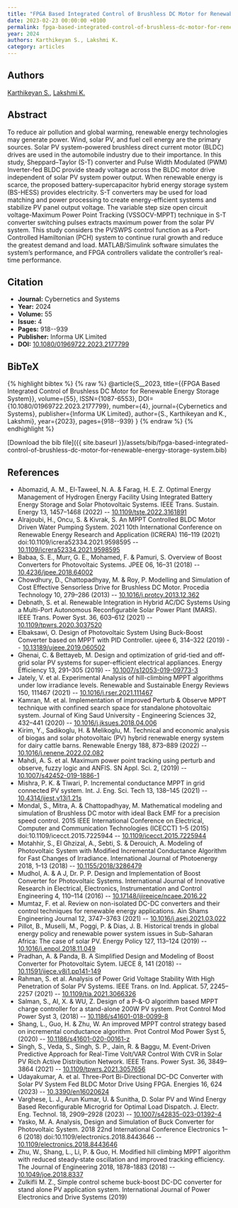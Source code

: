 ```yaml
---
title: "FPGA Based Integrated Control of Brushless DC Motor for Renewable Energy Storage System"
date: 2023-02-23 00:00:00 +0100
permalink: fpga-based-integrated-control-of-brushless-dc-motor-for-renewable-energy-storage-system
year: 2024
authors: Karthikeyan S., Lakshmi K.
category: articles
---
```

 
## Authors
[Karthikeyan S.](authors/s-karthikeyan-s), [Lakshmi K.](authors/k-lakshmi)
 
## Abstract
 To reduce air pollution and global warming, renewable energy technologies may generate power. Wind, solar PV, and fuel cell energy are the primary sources. Solar PV system-powered brushless direct current motor (BLDC) drives are used in the automobile industry due to their importance. In this study, Sheppard–Taylor (S-T) converter and Pulse Width Modulated (PWM) Inverter-fed BLDC provide steady voltage across the BLDC motor drive independent of solar PV system power output. When renewable energy is scarce, the proposed battery-supercapacitor hybrid energy storage system (BS-HESS) provides electricity. S-T converters may be used for load matching and power processing to create energy-efficient systems and stabilize PV panel output voltage. The variable step size open circuit voltage-Maximum Power Point Tracking (VSSOCV-MPPT) technique in S-T converter switching pulses extracts maximum power from the solar PV system. This study considers the PVSWPS control function as a Port-Controlled Hamiltonian (PCH) system to continue rural growth and reduce the greatest demand and load. MATLAB/Simulink software simulates the system’s performance, and FPGA controllers validate the controller’s real-time performance.
 
## Citation
- **Journal:** Cybernetics and Systems
- **Year:** 2024
- **Volume:** 55
- **Issue:** 4
- **Pages:** 918--939
- **Publisher:** Informa UK Limited
- **DOI:** [10.1080/01969722.2023.2177799](https://doi.org/10.1080/01969722.2023.2177799)
 
## BibTeX
{% highlight bibtex %}
{% raw %}
@article{S__2023,
  title={{FPGA Based Integrated Control of Brushless DC Motor for Renewable Energy Storage System}},
  volume={55},
  ISSN={1087-6553},
  DOI={10.1080/01969722.2023.2177799},
  number={4},
  journal={Cybernetics and Systems},
  publisher={Informa UK Limited},
  author={S., Karthikeyan and K., Lakshmi},
  year={2023},
  pages={918--939}
}
{% endraw %}
{% endhighlight %}
 
[Download the bib file]({{ site.baseurl }}/assets/bib/fpga-based-integrated-control-of-brushless-dc-motor-for-renewable-energy-storage-system.bib)
 
## References
- Abomazid, A. M., El-Taweel, N. A. & Farag, H. E. Z. Optimal Energy Management of Hydrogen Energy Facility Using Integrated Battery Energy Storage and Solar Photovoltaic Systems. IEEE Trans. Sustain. Energy 13, 1457–1468 (2022) -- [10.1109/tste.2022.3161891](https://doi.org/10.1109/tste.2022.3161891)
- Alrajoubi, H., Oncu, S. & Kivrak, S. An MPPT Controlled BLDC Motor Driven Water Pumping System. 2021 10th International Conference on Renewable Energy Research and Application (ICRERA) 116–119 (2021) doi:10.1109/icrera52334.2021.9598595 -- [10.1109/icrera52334.2021.9598595](https://doi.org/10.1109/icrera52334.2021.9598595)
- Babaa, S. E., Murr, G. E., Mohamed, F. & Pamuri, S. Overview of Boost Converters for Photovoltaic Systems. JPEE 06, 16–31 (2018) -- [10.4236/jpee.2018.64002](https://doi.org/10.4236/jpee.2018.64002)
- Chowdhury, D., Chattopadhyay, M. & Roy, P. Modelling and Simulation of Cost Effective Sensorless Drive for Brushless DC Motor. Procedia Technology 10, 279–286 (2013) -- [10.1016/j.protcy.2013.12.362](https://doi.org/10.1016/j.protcy.2013.12.362)
- Debnath, S. et al. Renewable Integration in Hybrid AC/DC Systems Using a Multi-Port Autonomous Reconfigurable Solar Power Plant (MARS). IEEE Trans. Power Syst. 36, 603–612 (2021) -- [10.1109/tpwrs.2020.3037520](https://doi.org/10.1109/tpwrs.2020.3037520)
- Elbaksawi, O. Design of Photovoltaic System Using Buck-Boost Converter based on MPPT with PID Controller. ujeee 6, 314–322 (2019) -- [10.13189/ujeee.2019.060502](https://doi.org/10.13189/ujeee.2019.060502)
- Ghenai, C. & Bettayeb, M. Design and optimization of grid-tied and off-grid solar PV systems for super-efficient electrical appliances. Energy Efficiency 13, 291–305 (2019) -- [10.1007/s12053-019-09773-3](https://doi.org/10.1007/s12053-019-09773-3)
- Jately, V. et al. Experimental Analysis of hill-climbing MPPT algorithms under low irradiance levels. Renewable and Sustainable Energy Reviews 150, 111467 (2021) -- [10.1016/j.rser.2021.111467](https://doi.org/10.1016/j.rser.2021.111467)
- Kamran, M. et al. Implementation of improved Perturb &amp; Observe MPPT technique with confined search space for standalone photovoltaic system. Journal of King Saud University - Engineering Sciences 32, 432–441 (2020) -- [10.1016/j.jksues.2018.04.006](https://doi.org/10.1016/j.jksues.2018.04.006)
- Kirim, Y., Sadikoglu, H. & Melikoglu, M. Technical and economic analysis of biogas and solar photovoltaic (PV) hybrid renewable energy system for dairy cattle barns. Renewable Energy 188, 873–889 (2022) -- [10.1016/j.renene.2022.02.082](https://doi.org/10.1016/j.renene.2022.02.082)
- Mahdi, A. S. et al. Maximum power point tracking using perturb and observe, fuzzy logic and ANFIS. SN Appl. Sci. 2, (2019) -- [10.1007/s42452-019-1886-1](https://doi.org/10.1007/s42452-019-1886-1)
- Mishra, P. K. & Tiwari, P. Incremental conductance MPPT in grid connected PV system. Int. J. Eng. Sci. Tech 13, 138–145 (2021) -- [10.4314/ijest.v13i1.21s](https://doi.org/10.4314/ijest.v13i1.21s)
- Mondal, S., Mitra, A. & Chattopadhyay, M. Mathematical modeling and simulation of Brushless DC motor with ideal Back EMF for a precision speed control. 2015 IEEE International Conference on Electrical, Computer and Communication Technologies (ICECCT) 1–5 (2015) doi:10.1109/icecct.2015.7225944 -- [10.1109/icecct.2015.7225944](https://doi.org/10.1109/icecct.2015.7225944)
- Motahhir, S., El Ghzizal, A., Sebti, S. & Derouich, A. Modeling of Photovoltaic System with Modified Incremental Conductance Algorithm for Fast Changes of Irradiance. International Journal of Photoenergy 2018, 1–13 (2018) -- [10.1155/2018/3286479](https://doi.org/10.1155/2018/3286479)
- Mudhol, A. & A J, Dr. P. P. Design and Implementation of Boost Converter for Photovoltaic Systems. International Journal of Innovative Research in Electrical, Electronics, Instrumentation and Control Engineering 4, 110–114 (2016) -- [10.17148/ijireeice/ncaee.2016.22](https://doi.org/10.17148/ijireeice/ncaee.2016.22)
- Mumtaz, F. et al. Review on non-isolated DC-DC converters and their control techniques for renewable energy applications. Ain Shams Engineering Journal 12, 3747–3763 (2021) -- [10.1016/j.asej.2021.03.022](https://doi.org/10.1016/j.asej.2021.03.022)
- Pillot, B., Muselli, M., Poggi, P. & Dias, J. B. Historical trends in global energy policy and renewable power system issues in Sub-Saharan Africa: The case of solar PV. Energy Policy 127, 113–124 (2019) -- [10.1016/j.enpol.2018.11.049](https://doi.org/10.1016/j.enpol.2018.11.049)
- Pradhan, A. & Panda, B. A Simplified Design and Modeling of Boost Converter for Photovoltaic Sytem. IJECE 8, 141 (2018) -- [10.11591/ijece.v8i1.pp141-149](https://doi.org/10.11591/ijece.v8i1.pp141-149)
- Rahman, S. et al. Analysis of Power Grid Voltage Stability With High Penetration of Solar PV Systems. IEEE Trans. on Ind. Applicat. 57, 2245–2257 (2021) -- [10.1109/tia.2021.3066326](https://doi.org/10.1109/tia.2021.3066326)
- Salman, S., AI, X. & WU, Z. Design of a P-&amp;-O algorithm based MPPT charge controller for a stand-alone 200W PV system. Prot Control Mod Power Syst 3, (2018) -- [10.1186/s41601-018-0099-8](https://doi.org/10.1186/s41601-018-0099-8)
- Shang, L., Guo, H. & Zhu, W. An improved MPPT control strategy based on incremental conductance algorithm. Prot Control Mod Power Syst 5, (2020) -- [10.1186/s41601-020-00161-z](https://doi.org/10.1186/s41601-020-00161-z)
- Singh, S., Veda, S., Singh, S. P., Jain, R. & Baggu, M. Event-Driven Predictive Approach for Real-Time Volt/VAR Control With CVR in Solar PV Rich Active Distribution Network. IEEE Trans. Power Syst. 36, 3849–3864 (2021) -- [10.1109/tpwrs.2021.3057656](https://doi.org/10.1109/tpwrs.2021.3057656)
- Udayakumar, A. et al. Three-Port Bi-Directional DC–DC Converter with Solar PV System Fed BLDC Motor Drive Using FPGA. Energies 16, 624 (2023) -- [10.3390/en16020624](https://doi.org/10.3390/en16020624)
- Varghese, L. J., Arun Kumar, U. & Sunitha, D. Solar PV and Wind Energy Based Reconfigurable Microgrid for Optimal Load Dispatch. J. Electr. Eng. Technol. 18, 2909–2928 (2023) -- [10.1007/s42835-023-01392-4](https://doi.org/10.1007/s42835-023-01392-4)
- Yasko, M. A. Analysis, Design and Simulation of Buck Converter for Photovoltaic System. 2018 22nd International Conference Electronics 1–6 (2018) doi:10.1109/electronics.2018.8443646 -- [10.1109/electronics.2018.8443646](https://doi.org/10.1109/electronics.2018.8443646)
- Zhu, W., Shang, L., Li, P. & Guo, H. Modified hill climbing MPPT algorithm with reduced steady‐state oscillation and improved tracking efficiency. The Journal of Engineering 2018, 1878–1883 (2018) -- [10.1049/joe.2018.8337](https://doi.org/10.1049/joe.2018.8337)
- Zulkifli M. Z., Simple control scheme buck-boost DC-DC converter for stand alone PV application system. International Journal of Power Electronics and Drive Systems (2019)

